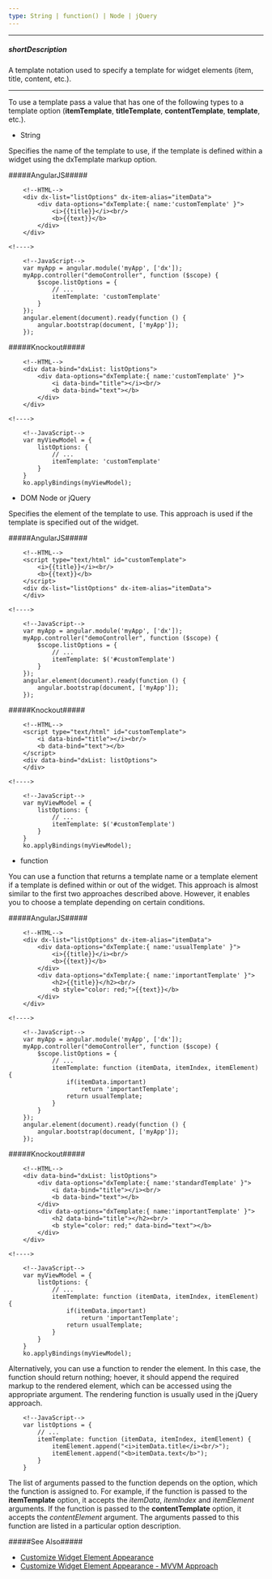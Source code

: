 ```yaml
---
type: String | function() | Node | jQuery
---
```

---
##### shortDescription
A template notation used to specify a template for widget elements (item, title, content, etc.).

---
To use a template pass a value that has one of the following types to a template option (**itemTemplate**, **titleTemplate**, **contentTemplate**, **template**, etc.).

- String

 Specifies the name of the template to use, if the template is defined within a widget using the dxTemplate markup option.

 #####AngularJS#####

        <!--HTML-->
        <div dx-list="listOptions" dx-item-alias="itemData">
            <div data-options="dxTemplate:{ name:'customTemplate' }">
                <i>{{title}}</i><br/>
                <b>{{text}}</b>
            </div>
        </div>

    <!---->

        <!--JavaScript-->
        var myApp = angular.module('myApp', ['dx']);
        myApp.controller("demoController", function ($scope) {
            $scope.listOptions = {
                // ...
                itemTemplate: 'customTemplate'
            }
        });
        angular.element(document).ready(function () {
            angular.bootstrap(document, ['myApp']);
        });

 #####Knockout#####

        <!--HTML-->
        <div data-bind="dxList: listOptions">
            <div data-options="dxTemplate:{ name:'customTemplate' }">
                <i data-bind="title"></i><br/>
                <b data-bind="text"></b>
            </div>
        </div>

    <!---->

        <!--JavaScript-->
        var myViewModel = {
            listOptions: {
                // ...
                itemTemplate: 'customTemplate'
            }
        }
        ko.applyBindings(myViewModel);

- DOM Node or jQuery

 Specifies the element of the template to use. This approach is used if the template is specified out of the widget.

 #####AngularJS#####

        <!--HTML-->
        <script type="text/html" id="customTemplate">
            <i>{{title}}</i><br/>
            <b>{{text}}</b>
        </script>
        <div dx-list="listOptions" dx-item-alias="itemData">
        </div>

    <!---->

        <!--JavaScript-->
        var myApp = angular.module('myApp', ['dx']);
        myApp.controller("demoController", function ($scope) {
            $scope.listOptions = {
                // ...
                itemTemplate: $('#customTemplate')
            }
        });
        angular.element(document).ready(function () {
            angular.bootstrap(document, ['myApp']);
        });

 #####Knockout#####

        <!--HTML-->
        <script type="text/html" id="customTemplate">
            <i data-bind="title"></i><br/>
            <b data-bind="text"></b>
        </script>
        <div data-bind="dxList: listOptions">
        </div>

    <!---->

        <!--JavaScript-->
        var myViewModel = {
            listOptions: {
                // ...
                itemTemplate: $('#customTemplate')
            }
        }
        ko.applyBindings(myViewModel);

- function

 You can use a function that returns a template name or a template element if a template is defined within or out of the widget. This approach is almost similar to the first two approaches described above. However, it enables you to choose a template depending on certain conditions.

 #####AngularJS#####

        <!--HTML-->
        <div dx-list="listOptions" dx-item-alias="itemData">
            <div data-options="dxTemplate:{ name:'usualTemplate' }">
                <i>{{title}}</i><br/>
                <b>{{text}}</b>
            </div>
            <div data-options="dxTemplate:{ name:'importantTemplate' }">
                <h2>{{title}}</h2><br/>
                <b style="color: red;">{{text}}</b>
            </div>
        </div>

    <!---->

        <!--JavaScript-->
        var myApp = angular.module('myApp', ['dx']);
        myApp.controller("demoController", function ($scope) {
            $scope.listOptions = {
                // ...
                itemTemplate: function (itemData, itemIndex, itemElement) {
                    if(itemData.important)
                        return 'importantTemplate';
                    return usualTemplate;
                }
            }
        });
        angular.element(document).ready(function () {
            angular.bootstrap(document, ['myApp']);
        });

 #####Knockout#####

        <!--HTML-->
        <div data-bind="dxList: listOptions">
            <div data-options="dxTemplate:{ name:'standardTemplate' }">
                <i data-bind="title"></i><br/>
                <b data-bind="text"></b>
            </div>
            <div data-options="dxTemplate:{ name:'importantTemplate' }">
                <h2 data-bind="title"></h2><br/>
                <b style="color: red;" data-bind="text"></b>
            </div>
        </div>

    <!---->

        <!--JavaScript-->
        var myViewModel = {
            listOptions: {
                // ...
                itemTemplate: function (itemData, itemIndex, itemElement) {
                    if(itemData.important)
                        return 'importantTemplate';
                    return usualTemplate;
                }
            }
        }
        ko.applyBindings(myViewModel);

 Alternatively, you can use a function to render the element. In this case, the function should return nothing; hoever, it should append the required markup to the rendered element, which can be accessed using the appropriate argument. The rendering function is usually used in the jQuery approach.

        <!--JavaScript-->
        var listOptions = {
            // ...
            itemTemplate: function (itemData, itemIndex, itemElement) {
                itemElement.append("<i>itemData.title</i><br/>");
                itemElement.append("<b>itemData.text</b>");
            }
        }

 The list of arguments passed to the function depends on the option, which the function is assigned to. For example, if the function is passed to the **itemTemplate** option, it accepts the *itemData*, *itemIndex* and *itemElement* arguments. If the function is passed to the **contentTemplate** option, it accepts the *contentElement* argument. The arguments passed to this function are listed in a particular option description.

#####See Also#####
- [Customize Widget Element Appearance](/concepts/05%20Widgets/zz%20Common/05%20UI%20Widgets/30%20Customize%20Widget%20Element%20Appearance '/Documentation/Guide/Widgets/Common/UI_Widgets/Customize_Widget_Element_Appearance/')
- [Customize Widget Element Appearance - MVVM Approach](/concepts/05%20Widgets/zz%20Common/05%20UI%20Widgets/35%20Customize%20Widget%20Element%20Appearance%20-%20MVVM%20Approach '/Documentation/Guide/Widgets/Common/UI_Widgets/Customize_Widget_Element_Appearance_-_MVVM_Approach/')